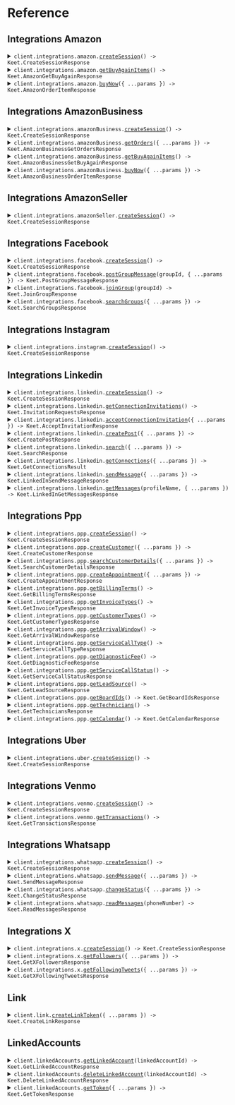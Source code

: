 # Reference

## Integrations Amazon

<details><summary><code>client.integrations.amazon.<a href="/src/api/resources/integrations/resources/amazon/client/Client.ts">createSession</a>() -> Keet.CreateSessionResponse</code></summary>
<dl>
<dd>

#### 📝 Description

<dl>
<dd>

<dl>
<dd>

Create a Amazon session that you can connect to via playwright. See [this link](/overview/integrations/custom-automations) for more info.

</dd>
</dl>
</dd>
</dl>

#### 🔌 Usage

<dl>
<dd>

<dl>
<dd>

```typescript
await client.integrations.amazon.createSession();
```

</dd>
</dl>
</dd>
</dl>

#### ⚙️ Parameters

<dl>
<dd>

<dl>
<dd>

**requestOptions:** `Amazon.RequestOptions`

</dd>
</dl>
</dd>
</dl>

</dd>
</dl>
</details>

<details><summary><code>client.integrations.amazon.<a href="/src/api/resources/integrations/resources/amazon/client/Client.ts">getBuyAgainItems</a>() -> Keet.AmazonGetBuyAgainResponse</code></summary>
<dl>
<dd>

#### 📝 Description

<dl>
<dd>

<dl>
<dd>

Get a list of products that you can buy again or have purchased before.

</dd>
</dl>
</dd>
</dl>

#### 🔌 Usage

<dl>
<dd>

<dl>
<dd>

```typescript
await client.integrations.amazon.getBuyAgainItems();
```

</dd>
</dl>
</dd>
</dl>

#### ⚙️ Parameters

<dl>
<dd>

<dl>
<dd>

**requestOptions:** `Amazon.RequestOptions`

</dd>
</dl>
</dd>
</dl>

</dd>
</dl>
</details>

<details><summary><code>client.integrations.amazon.<a href="/src/api/resources/integrations/resources/amazon/client/Client.ts">buyNow</a>({ ...params }) -> Keet.AmazonOrderItemResponse</code></summary>
<dl>
<dd>

#### 📝 Description

<dl>
<dd>

<dl>
<dd>

Order an item. **The end user must have a default address and payment method set**. Either ASIN or a valid amazon url to the item must be present. If both are present, the ASIN will be used.

</dd>
</dl>
</dd>
</dl>

#### 🔌 Usage

<dl>
<dd>

<dl>
<dd>

```typescript
await client.integrations.amazon.buyNow({
    asin: "string",
    itemUrl: "string",
});
```

</dd>
</dl>
</dd>
</dl>

#### ⚙️ Parameters

<dl>
<dd>

<dl>
<dd>

**request:** `Keet.integrations.OrderAmazonItem`

</dd>
</dl>

<dl>
<dd>

**requestOptions:** `Amazon.RequestOptions`

</dd>
</dl>
</dd>
</dl>

</dd>
</dl>
</details>

## Integrations AmazonBusiness

<details><summary><code>client.integrations.amazonBusiness.<a href="/src/api/resources/integrations/resources/amazonBusiness/client/Client.ts">createSession</a>() -> Keet.CreateSessionResponse</code></summary>
<dl>
<dd>

#### 📝 Description

<dl>
<dd>

<dl>
<dd>

Create a Amazon business session that you can connect to via playwright. See [this link](/overview/integrations/custom-automations) for more info.

</dd>
</dl>
</dd>
</dl>

#### 🔌 Usage

<dl>
<dd>

<dl>
<dd>

```typescript
await client.integrations.amazonBusiness.createSession();
```

</dd>
</dl>
</dd>
</dl>

#### ⚙️ Parameters

<dl>
<dd>

<dl>
<dd>

**requestOptions:** `AmazonBusiness.RequestOptions`

</dd>
</dl>
</dd>
</dl>

</dd>
</dl>
</details>

<details><summary><code>client.integrations.amazonBusiness.<a href="/src/api/resources/integrations/resources/amazonBusiness/client/Client.ts">getOrders</a>({ ...params }) -> Keet.AmazonBusinessGetOrdersResponse</code></summary>
<dl>
<dd>

#### 📝 Description

<dl>
<dd>

<dl>
<dd>

Get your Amazon Business orders. The default timespan is 30 days and default startIndex is 0.

</dd>
</dl>
</dd>
</dl>

#### 🔌 Usage

<dl>
<dd>

<dl>
<dd>

```typescript
await client.integrations.amazonBusiness.getOrders({
    timespan: Keet.OrdersTimespan.ThirtyDays,
    limit: 1,
    startIndex: 1,
});
```

</dd>
</dl>
</dd>
</dl>

#### ⚙️ Parameters

<dl>
<dd>

<dl>
<dd>

**request:** `Keet.integrations.GetOrdersRequest`

</dd>
</dl>

<dl>
<dd>

**requestOptions:** `AmazonBusiness.RequestOptions`

</dd>
</dl>
</dd>
</dl>

</dd>
</dl>
</details>

<details><summary><code>client.integrations.amazonBusiness.<a href="/src/api/resources/integrations/resources/amazonBusiness/client/Client.ts">getBuyAgainItems</a>() -> Keet.AmazonBusinessGetBuyAgainResponse</code></summary>
<dl>
<dd>

#### 📝 Description

<dl>
<dd>

<dl>
<dd>

Get a list of products that you can buy again or have purchased before.

</dd>
</dl>
</dd>
</dl>

#### 🔌 Usage

<dl>
<dd>

<dl>
<dd>

```typescript
await client.integrations.amazonBusiness.getBuyAgainItems();
```

</dd>
</dl>
</dd>
</dl>

#### ⚙️ Parameters

<dl>
<dd>

<dl>
<dd>

**requestOptions:** `AmazonBusiness.RequestOptions`

</dd>
</dl>
</dd>
</dl>

</dd>
</dl>
</details>

<details><summary><code>client.integrations.amazonBusiness.<a href="/src/api/resources/integrations/resources/amazonBusiness/client/Client.ts">buyNow</a>({ ...params }) -> Keet.AmazonBusinessOrderItemResponse</code></summary>
<dl>
<dd>

#### 📝 Description

<dl>
<dd>

<dl>
<dd>

Order an item. **The end user must have a default address and payment method set**. Either ASIN or a valid amazon url to the item must be present. If both are present, the ASIN will be used.

</dd>
</dl>
</dd>
</dl>

#### 🔌 Usage

<dl>
<dd>

<dl>
<dd>

```typescript
await client.integrations.amazonBusiness.buyNow({
    itemUrl: "string",
    asin: "string",
});
```

</dd>
</dl>
</dd>
</dl>

#### ⚙️ Parameters

<dl>
<dd>

<dl>
<dd>

**request:** `Keet.integrations.OrderItem`

</dd>
</dl>

<dl>
<dd>

**requestOptions:** `AmazonBusiness.RequestOptions`

</dd>
</dl>
</dd>
</dl>

</dd>
</dl>
</details>

## Integrations AmazonSeller

<details><summary><code>client.integrations.amazonSeller.<a href="/src/api/resources/integrations/resources/amazonSeller/client/Client.ts">createSession</a>() -> Keet.CreateSessionResponse</code></summary>
<dl>
<dd>

#### 📝 Description

<dl>
<dd>

<dl>
<dd>

Create a Amazon Seller session that you can connect to via playwright. See [this link](/overview/integrations/custom-automations) for more info.

</dd>
</dl>
</dd>
</dl>

#### 🔌 Usage

<dl>
<dd>

<dl>
<dd>

```typescript
await client.integrations.amazonSeller.createSession();
```

</dd>
</dl>
</dd>
</dl>

#### ⚙️ Parameters

<dl>
<dd>

<dl>
<dd>

**requestOptions:** `AmazonSeller.RequestOptions`

</dd>
</dl>
</dd>
</dl>

</dd>
</dl>
</details>

## Integrations Facebook

<details><summary><code>client.integrations.facebook.<a href="/src/api/resources/integrations/resources/facebook/client/Client.ts">createSession</a>() -> Keet.CreateSessionResponse</code></summary>
<dl>
<dd>

#### 📝 Description

<dl>
<dd>

<dl>
<dd>

Create a Facebook session that you can connect to via playwright. See [this link](/overview/integrations/custom-automations) for more info.

</dd>
</dl>
</dd>
</dl>

#### 🔌 Usage

<dl>
<dd>

<dl>
<dd>

```typescript
await client.integrations.facebook.createSession();
```

</dd>
</dl>
</dd>
</dl>

#### ⚙️ Parameters

<dl>
<dd>

<dl>
<dd>

**requestOptions:** `Facebook.RequestOptions`

</dd>
</dl>
</dd>
</dl>

</dd>
</dl>
</details>

<details><summary><code>client.integrations.facebook.<a href="/src/api/resources/integrations/resources/facebook/client/Client.ts">postGroupMessage</a>(groupId, { ...params }) -> Keet.PostGroupMessageResponse</code></summary>
<dl>
<dd>

#### 📝 Description

<dl>
<dd>

<dl>
<dd>

Post a message to a group

</dd>
</dl>
</dd>
</dl>

#### 🔌 Usage

<dl>
<dd>

<dl>
<dd>

```typescript
await client.integrations.facebook.postGroupMessage("string", {
    message: "string",
});
```

</dd>
</dl>
</dd>
</dl>

#### ⚙️ Parameters

<dl>
<dd>

<dl>
<dd>

**groupId:** `string`

</dd>
</dl>

<dl>
<dd>

**request:** `Keet.integrations.PostGroupMessage`

</dd>
</dl>

<dl>
<dd>

**requestOptions:** `Facebook.RequestOptions`

</dd>
</dl>
</dd>
</dl>

</dd>
</dl>
</details>

<details><summary><code>client.integrations.facebook.<a href="/src/api/resources/integrations/resources/facebook/client/Client.ts">joinGroup</a>(groupId) -> Keet.JoinGroupResponse</code></summary>
<dl>
<dd>

#### 📝 Description

<dl>
<dd>

<dl>
<dd>

Join a group

</dd>
</dl>
</dd>
</dl>

#### 🔌 Usage

<dl>
<dd>

<dl>
<dd>

```typescript
await client.integrations.facebook.joinGroup("string");
```

</dd>
</dl>
</dd>
</dl>

#### ⚙️ Parameters

<dl>
<dd>

<dl>
<dd>

**groupId:** `string`

</dd>
</dl>

<dl>
<dd>

**requestOptions:** `Facebook.RequestOptions`

</dd>
</dl>
</dd>
</dl>

</dd>
</dl>
</details>

<details><summary><code>client.integrations.facebook.<a href="/src/api/resources/integrations/resources/facebook/client/Client.ts">searchGroups</a>({ ...params }) -> Keet.SearchGroupsResponse</code></summary>
<dl>
<dd>

#### 📝 Description

<dl>
<dd>

<dl>
<dd>

Search for groups

</dd>
</dl>
</dd>
</dl>

#### 🔌 Usage

<dl>
<dd>

<dl>
<dd>

```typescript
await client.integrations.facebook.searchGroups({
    query: "string",
});
```

</dd>
</dl>
</dd>
</dl>

#### ⚙️ Parameters

<dl>
<dd>

<dl>
<dd>

**request:** `Keet.integrations.SearchGroups`

</dd>
</dl>

<dl>
<dd>

**requestOptions:** `Facebook.RequestOptions`

</dd>
</dl>
</dd>
</dl>

</dd>
</dl>
</details>

## Integrations Instagram

<details><summary><code>client.integrations.instagram.<a href="/src/api/resources/integrations/resources/instagram/client/Client.ts">createSession</a>() -> Keet.CreateSessionResponse</code></summary>
<dl>
<dd>

#### 📝 Description

<dl>
<dd>

<dl>
<dd>

Create a Instagram session that you can connect to via playwright. See [this link](/overview/integrations/custom-automations) for more info.

</dd>
</dl>
</dd>
</dl>

#### 🔌 Usage

<dl>
<dd>

<dl>
<dd>

```typescript
await client.integrations.instagram.createSession();
```

</dd>
</dl>
</dd>
</dl>

#### ⚙️ Parameters

<dl>
<dd>

<dl>
<dd>

**requestOptions:** `Instagram.RequestOptions`

</dd>
</dl>
</dd>
</dl>

</dd>
</dl>
</details>

## Integrations Linkedin

<details><summary><code>client.integrations.linkedin.<a href="/src/api/resources/integrations/resources/linkedin/client/Client.ts">createSession</a>() -> Keet.CreateSessionResponse</code></summary>
<dl>
<dd>

#### 📝 Description

<dl>
<dd>

<dl>
<dd>

Create a LinkedIn session that you can connect to via playwright. See [this link](/overview/integrations/custom-automations) for more info.

</dd>
</dl>
</dd>
</dl>

#### 🔌 Usage

<dl>
<dd>

<dl>
<dd>

```typescript
await client.integrations.linkedin.createSession();
```

</dd>
</dl>
</dd>
</dl>

#### ⚙️ Parameters

<dl>
<dd>

<dl>
<dd>

**requestOptions:** `Linkedin.RequestOptions`

</dd>
</dl>
</dd>
</dl>

</dd>
</dl>
</details>

<details><summary><code>client.integrations.linkedin.<a href="/src/api/resources/integrations/resources/linkedin/client/Client.ts">getConnectionInvitations</a>() -> Keet.InvitationRequestsResponse</code></summary>
<dl>
<dd>

#### 📝 Description

<dl>
<dd>

<dl>
<dd>

Get your the list of pending LinkedIn connection requests.

</dd>
</dl>
</dd>
</dl>

#### 🔌 Usage

<dl>
<dd>

<dl>
<dd>

```typescript
await client.integrations.linkedin.getConnectionInvitations();
```

</dd>
</dl>
</dd>
</dl>

#### ⚙️ Parameters

<dl>
<dd>

<dl>
<dd>

**requestOptions:** `Linkedin.RequestOptions`

</dd>
</dl>
</dd>
</dl>

</dd>
</dl>
</details>

<details><summary><code>client.integrations.linkedin.<a href="/src/api/resources/integrations/resources/linkedin/client/Client.ts">acceptConnectionInvitation</a>({ ...params }) -> Keet.AcceptInvitationResponse</code></summary>
<dl>
<dd>

#### 📝 Description

<dl>
<dd>

<dl>
<dd>

Accept a LinkedIn connection invitation

</dd>
</dl>
</dd>
</dl>

#### 🔌 Usage

<dl>
<dd>

<dl>
<dd>

```typescript
await client.integrations.linkedin.acceptConnectionInvitation({
    profileUrl: "string",
});
```

</dd>
</dl>
</dd>
</dl>

#### ⚙️ Parameters

<dl>
<dd>

<dl>
<dd>

**request:** `Keet.integrations.AcceptConnectionInvitation`

</dd>
</dl>

<dl>
<dd>

**requestOptions:** `Linkedin.RequestOptions`

</dd>
</dl>
</dd>
</dl>

</dd>
</dl>
</details>

<details><summary><code>client.integrations.linkedin.<a href="/src/api/resources/integrations/resources/linkedin/client/Client.ts">createPost</a>({ ...params }) -> Keet.CreatePostResponse</code></summary>
<dl>
<dd>

#### 📝 Description

<dl>
<dd>

<dl>
<dd>

Create a new LinkedIn post

</dd>
</dl>
</dd>
</dl>

#### 🔌 Usage

<dl>
<dd>

<dl>
<dd>

```typescript
await client.integrations.linkedin.createPost({
    content: "string",
});
```

</dd>
</dl>
</dd>
</dl>

#### ⚙️ Parameters

<dl>
<dd>

<dl>
<dd>

**request:** `Keet.integrations.CreatePost`

</dd>
</dl>

<dl>
<dd>

**requestOptions:** `Linkedin.RequestOptions`

</dd>
</dl>
</dd>
</dl>

</dd>
</dl>
</details>

<details><summary><code>client.integrations.linkedin.<a href="/src/api/resources/integrations/resources/linkedin/client/Client.ts">search</a>({ ...params }) -> Keet.SearchResponse</code></summary>
<dl>
<dd>

#### 📝 Description

<dl>
<dd>

<dl>
<dd>

Search for people on LinkedIn

</dd>
</dl>
</dd>
</dl>

#### 🔌 Usage

<dl>
<dd>

<dl>
<dd>

```typescript
await client.integrations.linkedin.search({
    firstName: "string",
    lastName: "string",
    limit: "string",
});
```

</dd>
</dl>
</dd>
</dl>

#### ⚙️ Parameters

<dl>
<dd>

<dl>
<dd>

**request:** `Keet.integrations.Search`

</dd>
</dl>

<dl>
<dd>

**requestOptions:** `Linkedin.RequestOptions`

</dd>
</dl>
</dd>
</dl>

</dd>
</dl>
</details>

<details><summary><code>client.integrations.linkedin.<a href="/src/api/resources/integrations/resources/linkedin/client/Client.ts">getConnections</a>({ ...params }) -> Keet.GetConnectionsResult</code></summary>
<dl>
<dd>

#### 📝 Description

<dl>
<dd>

<dl>
<dd>

Get your LinkedIn connections

</dd>
</dl>
</dd>
</dl>

#### 🔌 Usage

<dl>
<dd>

<dl>
<dd>

```typescript
await client.integrations.linkedin.getConnections({
    limit: "string",
    offset: "string",
});
```

</dd>
</dl>
</dd>
</dl>

#### ⚙️ Parameters

<dl>
<dd>

<dl>
<dd>

**request:** `Keet.integrations.GetConnections`

</dd>
</dl>

<dl>
<dd>

**requestOptions:** `Linkedin.RequestOptions`

</dd>
</dl>
</dd>
</dl>

</dd>
</dl>
</details>

<details><summary><code>client.integrations.linkedin.<a href="/src/api/resources/integrations/resources/linkedin/client/Client.ts">sendMessage</a>({ ...params }) -> Keet.LinkedInSendMessageResponse</code></summary>
<dl>
<dd>

#### 📝 Description

<dl>
<dd>

<dl>
<dd>

Send a LinkedIn message

</dd>
</dl>
</dd>
</dl>

#### 🔌 Usage

<dl>
<dd>

<dl>
<dd>

```typescript
await client.integrations.linkedin.sendMessage({
    to: "string",
    content: "string",
});
```

</dd>
</dl>
</dd>
</dl>

#### ⚙️ Parameters

<dl>
<dd>

<dl>
<dd>

**request:** `Keet.integrations.SendMessage`

</dd>
</dl>

<dl>
<dd>

**requestOptions:** `Linkedin.RequestOptions`

</dd>
</dl>
</dd>
</dl>

</dd>
</dl>
</details>

<details><summary><code>client.integrations.linkedin.<a href="/src/api/resources/integrations/resources/linkedin/client/Client.ts">getMessages</a>(profileName, { ...params }) -> Keet.LinkedInGetMessagesResponse</code></summary>
<dl>
<dd>

#### 📝 Description

<dl>
<dd>

<dl>
<dd>

Get your LinkedIn messages

</dd>
</dl>
</dd>
</dl>

#### 🔌 Usage

<dl>
<dd>

<dl>
<dd>

```typescript
await client.integrations.linkedin.getMessages("string", {
    limit: "string",
});
```

</dd>
</dl>
</dd>
</dl>

#### ⚙️ Parameters

<dl>
<dd>

<dl>
<dd>

**profileName:** `string` — The profile name of the person to get the messages from. For example for the account with the url "https://www.linkedin.com/in/zacharyashen/" the profile name would be "zacharyashen"

</dd>
</dl>

<dl>
<dd>

**request:** `Keet.integrations.GetMessages`

</dd>
</dl>

<dl>
<dd>

**requestOptions:** `Linkedin.RequestOptions`

</dd>
</dl>
</dd>
</dl>

</dd>
</dl>
</details>

## Integrations Ppp

<details><summary><code>client.integrations.ppp.<a href="/src/api/resources/integrations/resources/ppp/client/Client.ts">createSession</a>() -> Keet.CreateSessionResponse</code></summary>
<dl>
<dd>

#### 📝 Description

<dl>
<dd>

<dl>
<dd>

Create a perfect pricing session that you can connect to via playwright. See [this link](/overview/integrations/custom-automations) for more info.

</dd>
</dl>
</dd>
</dl>

#### 🔌 Usage

<dl>
<dd>

<dl>
<dd>

```typescript
await client.integrations.ppp.createSession();
```

</dd>
</dl>
</dd>
</dl>

#### ⚙️ Parameters

<dl>
<dd>

<dl>
<dd>

**requestOptions:** `Ppp.RequestOptions`

</dd>
</dl>
</dd>
</dl>

</dd>
</dl>
</details>

<details><summary><code>client.integrations.ppp.<a href="/src/api/resources/integrations/resources/ppp/client/Client.ts">createCustomer</a>({ ...params }) -> Keet.CreateCustomerResponse</code></summary>
<dl>
<dd>

#### 📝 Description

<dl>
<dd>

<dl>
<dd>

Create a perfect pricing customer

</dd>
</dl>
</dd>
</dl>

#### 🔌 Usage

<dl>
<dd>

<dl>
<dd>

```typescript
await client.integrations.ppp.createCustomer({
    firstName: "string",
    lastName: "string",
    companyName: "string",
    primaryPhoneType: Keet.PhoneType.Home,
    primaryPhone: "string",
    primaryPhoneLabel: "string",
    primaryEmailType: Keet.EmailType.Work,
    primaryEmail: "string",
    commPreferences: Keet.CommPreferences.None,
    billingTerm: "string",
    leadSource: "string",
    customerType: "string",
    comments: "string",
    invoiceType: "string",
    billingLocationName: "string",
    billingStreet1: "string",
    billingStreet2: "string",
    billingCity: "string",
    billingState: "string",
    billingZip: "string",
    billingComments: "string",
    primaryLocationName: "string",
    primaryStreet1: "string",
    primaryStreet2: "string",
    primaryCity: "string",
    primaryState: "string",
    primaryZip: "string",
    salesTax: "string",
    primaryComments: "string",
});
```

</dd>
</dl>
</dd>
</dl>

#### ⚙️ Parameters

<dl>
<dd>

<dl>
<dd>

**request:** `Keet.Customer`

</dd>
</dl>

<dl>
<dd>

**requestOptions:** `Ppp.RequestOptions`

</dd>
</dl>
</dd>
</dl>

</dd>
</dl>
</details>

<details><summary><code>client.integrations.ppp.<a href="/src/api/resources/integrations/resources/ppp/client/Client.ts">searchCustomerDetails</a>({ ...params }) -> Keet.SearchCustomerDetailsResponse</code></summary>
<dl>
<dd>

#### 📝 Description

<dl>
<dd>

<dl>
<dd>

Search for perfect pricing customer

</dd>
</dl>
</dd>
</dl>

#### 🔌 Usage

<dl>
<dd>

<dl>
<dd>

```typescript
await client.integrations.ppp.searchCustomerDetails({
    firstName: "string",
    lastName: "string",
});
```

</dd>
</dl>
</dd>
</dl>

#### ⚙️ Parameters

<dl>
<dd>

<dl>
<dd>

**request:** `Keet.integrations.SearchCustomer`

</dd>
</dl>

<dl>
<dd>

**requestOptions:** `Ppp.RequestOptions`

</dd>
</dl>
</dd>
</dl>

</dd>
</dl>
</details>

<details><summary><code>client.integrations.ppp.<a href="/src/api/resources/integrations/resources/ppp/client/Client.ts">createAppointment</a>({ ...params }) -> Keet.CreateAppointmentResponse</code></summary>
<dl>
<dd>

#### 📝 Description

<dl>
<dd>

<dl>
<dd>

Create a perfect pricing appointment

</dd>
</dl>
</dd>
</dl>

#### 🔌 Usage

<dl>
<dd>

<dl>
<dd>

```typescript
await client.integrations.ppp.createAppointment({
    firstName: "string",
    lastName: "string",
    serviceCallRequest: {
        locationContactInfoId: "string",
        appointmentType: Keet.AppointmentType.Scheduled,
        openServiceCallDate: "string",
        serviceCallTypeId: 1,
        hours: "string",
        minutes: "string",
        arrivalWindow: "string",
        diagnosticFee: 1.1,
        serviceCallStatus: "string",
        leadSourceId: 1,
        poNumber: "string",
        description: "string",
        notes: "string",
        datepicker1: "string",
        dispatchBoardId: 1,
        callTypeId: "string",
        startTime: "string",
        endTime: "string",
        date: "string",
        technicianId: 1,
        sendEmail: 1,
        doNotEmail: 1,
        arrivalWindowId: 1,
        id: "string",
        newCustomer: 1,
        customerFirstName: "string",
        customerLastName: "string",
        customerCompanyName: "string",
        customerFullName: "string",
        newServiceCallDefLeadSourId: 1,
        appointmentSaveFrom: "string",
        selectedMultiTechSameCall: [
            {
                techId: "string",
                startTime: "string",
                endTime: "string",
            },
        ],
        primaryOpenCallTech: "string",
        selectedMultiTechSameCallOrNot: Keet.MultiTechOrNot.AddNewTechnician,
        isMultipleTech: "string",
        isPrimaryTechId: 1,
        isPrimaryTech: "string",
        isSecondaryServiceCallData: 1,
    },
});
```

</dd>
</dl>
</dd>
</dl>

#### ⚙️ Parameters

<dl>
<dd>

<dl>
<dd>

**request:** `Keet.integrations.CreateAppointment`

</dd>
</dl>

<dl>
<dd>

**requestOptions:** `Ppp.RequestOptions`

</dd>
</dl>
</dd>
</dl>

</dd>
</dl>
</details>

<details><summary><code>client.integrations.ppp.<a href="/src/api/resources/integrations/resources/ppp/client/Client.ts">getBillingTerms</a>() -> Keet.GetBillingTermsResponse</code></summary>
<dl>
<dd>

#### 📝 Description

<dl>
<dd>

<dl>
<dd>

Get perfect pricing billing terms

</dd>
</dl>
</dd>
</dl>

#### 🔌 Usage

<dl>
<dd>

<dl>
<dd>

```typescript
await client.integrations.ppp.getBillingTerms();
```

</dd>
</dl>
</dd>
</dl>

#### ⚙️ Parameters

<dl>
<dd>

<dl>
<dd>

**requestOptions:** `Ppp.RequestOptions`

</dd>
</dl>
</dd>
</dl>

</dd>
</dl>
</details>

<details><summary><code>client.integrations.ppp.<a href="/src/api/resources/integrations/resources/ppp/client/Client.ts">getInvoiceTypes</a>() -> Keet.GetInvoiceTypesResponse</code></summary>
<dl>
<dd>

#### 📝 Description

<dl>
<dd>

<dl>
<dd>

Get perfect pricing invoice types

</dd>
</dl>
</dd>
</dl>

#### 🔌 Usage

<dl>
<dd>

<dl>
<dd>

```typescript
await client.integrations.ppp.getInvoiceTypes();
```

</dd>
</dl>
</dd>
</dl>

#### ⚙️ Parameters

<dl>
<dd>

<dl>
<dd>

**requestOptions:** `Ppp.RequestOptions`

</dd>
</dl>
</dd>
</dl>

</dd>
</dl>
</details>

<details><summary><code>client.integrations.ppp.<a href="/src/api/resources/integrations/resources/ppp/client/Client.ts">getCustomerTypes</a>() -> Keet.GetCustomerTypesResponse</code></summary>
<dl>
<dd>

#### 📝 Description

<dl>
<dd>

<dl>
<dd>

Get perfect pricing customer types

</dd>
</dl>
</dd>
</dl>

#### 🔌 Usage

<dl>
<dd>

<dl>
<dd>

```typescript
await client.integrations.ppp.getCustomerTypes();
```

</dd>
</dl>
</dd>
</dl>

#### ⚙️ Parameters

<dl>
<dd>

<dl>
<dd>

**requestOptions:** `Ppp.RequestOptions`

</dd>
</dl>
</dd>
</dl>

</dd>
</dl>
</details>

<details><summary><code>client.integrations.ppp.<a href="/src/api/resources/integrations/resources/ppp/client/Client.ts">getArrivalWindow</a>() -> Keet.GetArrivalWindowResponse</code></summary>
<dl>
<dd>

#### 📝 Description

<dl>
<dd>

<dl>
<dd>

Get perfect pricing arrival window

</dd>
</dl>
</dd>
</dl>

#### 🔌 Usage

<dl>
<dd>

<dl>
<dd>

```typescript
await client.integrations.ppp.getArrivalWindow();
```

</dd>
</dl>
</dd>
</dl>

#### ⚙️ Parameters

<dl>
<dd>

<dl>
<dd>

**requestOptions:** `Ppp.RequestOptions`

</dd>
</dl>
</dd>
</dl>

</dd>
</dl>
</details>

<details><summary><code>client.integrations.ppp.<a href="/src/api/resources/integrations/resources/ppp/client/Client.ts">getServiceCallType</a>() -> Keet.GetServiceCallTypeResponse</code></summary>
<dl>
<dd>

#### 📝 Description

<dl>
<dd>

<dl>
<dd>

Get perfect pricing service call type

</dd>
</dl>
</dd>
</dl>

#### 🔌 Usage

<dl>
<dd>

<dl>
<dd>

```typescript
await client.integrations.ppp.getServiceCallType();
```

</dd>
</dl>
</dd>
</dl>

#### ⚙️ Parameters

<dl>
<dd>

<dl>
<dd>

**requestOptions:** `Ppp.RequestOptions`

</dd>
</dl>
</dd>
</dl>

</dd>
</dl>
</details>

<details><summary><code>client.integrations.ppp.<a href="/src/api/resources/integrations/resources/ppp/client/Client.ts">getDiagnosticFee</a>() -> Keet.GetDiagnosticFeeResponse</code></summary>
<dl>
<dd>

#### 📝 Description

<dl>
<dd>

<dl>
<dd>

Get perfect pricing diagnostic fee

</dd>
</dl>
</dd>
</dl>

#### 🔌 Usage

<dl>
<dd>

<dl>
<dd>

```typescript
await client.integrations.ppp.getDiagnosticFee();
```

</dd>
</dl>
</dd>
</dl>

#### ⚙️ Parameters

<dl>
<dd>

<dl>
<dd>

**requestOptions:** `Ppp.RequestOptions`

</dd>
</dl>
</dd>
</dl>

</dd>
</dl>
</details>

<details><summary><code>client.integrations.ppp.<a href="/src/api/resources/integrations/resources/ppp/client/Client.ts">getServiceCallStatus</a>() -> Keet.GetServiceCallStatusResponse</code></summary>
<dl>
<dd>

#### 📝 Description

<dl>
<dd>

<dl>
<dd>

Get perfect pricing service call status

</dd>
</dl>
</dd>
</dl>

#### 🔌 Usage

<dl>
<dd>

<dl>
<dd>

```typescript
await client.integrations.ppp.getServiceCallStatus();
```

</dd>
</dl>
</dd>
</dl>

#### ⚙️ Parameters

<dl>
<dd>

<dl>
<dd>

**requestOptions:** `Ppp.RequestOptions`

</dd>
</dl>
</dd>
</dl>

</dd>
</dl>
</details>

<details><summary><code>client.integrations.ppp.<a href="/src/api/resources/integrations/resources/ppp/client/Client.ts">getLeadSource</a>() -> Keet.GetLeadSourceResponse</code></summary>
<dl>
<dd>

#### 📝 Description

<dl>
<dd>

<dl>
<dd>

Get perfect pricing lead source

</dd>
</dl>
</dd>
</dl>

#### 🔌 Usage

<dl>
<dd>

<dl>
<dd>

```typescript
await client.integrations.ppp.getLeadSource();
```

</dd>
</dl>
</dd>
</dl>

#### ⚙️ Parameters

<dl>
<dd>

<dl>
<dd>

**requestOptions:** `Ppp.RequestOptions`

</dd>
</dl>
</dd>
</dl>

</dd>
</dl>
</details>

<details><summary><code>client.integrations.ppp.<a href="/src/api/resources/integrations/resources/ppp/client/Client.ts">getBoardIds</a>() -> Keet.GetBoardIdsResponse</code></summary>
<dl>
<dd>

#### 📝 Description

<dl>
<dd>

<dl>
<dd>

Get perfect pricing board ids

</dd>
</dl>
</dd>
</dl>

#### 🔌 Usage

<dl>
<dd>

<dl>
<dd>

```typescript
await client.integrations.ppp.getBoardIds();
```

</dd>
</dl>
</dd>
</dl>

#### ⚙️ Parameters

<dl>
<dd>

<dl>
<dd>

**requestOptions:** `Ppp.RequestOptions`

</dd>
</dl>
</dd>
</dl>

</dd>
</dl>
</details>

<details><summary><code>client.integrations.ppp.<a href="/src/api/resources/integrations/resources/ppp/client/Client.ts">getTechnicians</a>() -> Keet.GetTechniciansResponse</code></summary>
<dl>
<dd>

#### 📝 Description

<dl>
<dd>

<dl>
<dd>

Get perfect pricing technicians

</dd>
</dl>
</dd>
</dl>

#### 🔌 Usage

<dl>
<dd>

<dl>
<dd>

```typescript
await client.integrations.ppp.getTechnicians();
```

</dd>
</dl>
</dd>
</dl>

#### ⚙️ Parameters

<dl>
<dd>

<dl>
<dd>

**requestOptions:** `Ppp.RequestOptions`

</dd>
</dl>
</dd>
</dl>

</dd>
</dl>
</details>

<details><summary><code>client.integrations.ppp.<a href="/src/api/resources/integrations/resources/ppp/client/Client.ts">getCalendar</a>() -> Keet.GetCalendarResponse</code></summary>
<dl>
<dd>

#### 📝 Description

<dl>
<dd>

<dl>
<dd>

Get perfect pricing calendar

</dd>
</dl>
</dd>
</dl>

#### 🔌 Usage

<dl>
<dd>

<dl>
<dd>

```typescript
await client.integrations.ppp.getCalendar();
```

</dd>
</dl>
</dd>
</dl>

#### ⚙️ Parameters

<dl>
<dd>

<dl>
<dd>

**requestOptions:** `Ppp.RequestOptions`

</dd>
</dl>
</dd>
</dl>

</dd>
</dl>
</details>

## Integrations Uber

<details><summary><code>client.integrations.uber.<a href="/src/api/resources/integrations/resources/uber/client/Client.ts">createSession</a>() -> Keet.CreateSessionResponse</code></summary>
<dl>
<dd>

#### 📝 Description

<dl>
<dd>

<dl>
<dd>

Create a Uber session that you can connect to via playwright. See [this link](/overview/integrations/custom-automations) for more info.

</dd>
</dl>
</dd>
</dl>

#### 🔌 Usage

<dl>
<dd>

<dl>
<dd>

```typescript
await client.integrations.uber.createSession();
```

</dd>
</dl>
</dd>
</dl>

#### ⚙️ Parameters

<dl>
<dd>

<dl>
<dd>

**requestOptions:** `Uber.RequestOptions`

</dd>
</dl>
</dd>
</dl>

</dd>
</dl>
</details>

## Integrations Venmo

<details><summary><code>client.integrations.venmo.<a href="/src/api/resources/integrations/resources/venmo/client/Client.ts">createSession</a>() -> Keet.CreateSessionResponse</code></summary>
<dl>
<dd>

#### 📝 Description

<dl>
<dd>

<dl>
<dd>

Create a Venmo session that you can connect to via playwright. See [this link](/overview/integrations/custom-automations) for more info.

</dd>
</dl>
</dd>
</dl>

#### 🔌 Usage

<dl>
<dd>

<dl>
<dd>

```typescript
await client.integrations.venmo.createSession();
```

</dd>
</dl>
</dd>
</dl>

#### ⚙️ Parameters

<dl>
<dd>

<dl>
<dd>

**requestOptions:** `Venmo.RequestOptions`

</dd>
</dl>
</dd>
</dl>

</dd>
</dl>
</details>

<details><summary><code>client.integrations.venmo.<a href="/src/api/resources/integrations/resources/venmo/client/Client.ts">getTransactions</a>() -> Keet.GetTransactionsResponse</code></summary>
<dl>
<dd>

#### 🔌 Usage

<dl>
<dd>

<dl>
<dd>

```typescript
await client.integrations.venmo.getTransactions();
```

</dd>
</dl>
</dd>
</dl>

#### ⚙️ Parameters

<dl>
<dd>

<dl>
<dd>

**requestOptions:** `Venmo.RequestOptions`

</dd>
</dl>
</dd>
</dl>

</dd>
</dl>
</details>

## Integrations Whatsapp

<details><summary><code>client.integrations.whatsapp.<a href="/src/api/resources/integrations/resources/whatsapp/client/Client.ts">createSession</a>() -> Keet.CreateSessionResponse</code></summary>
<dl>
<dd>

#### 📝 Description

<dl>
<dd>

<dl>
<dd>

Create a WhatsApp session that you can connect to via playwright. See [this link](/overview/integrations/custom-automations) for more info.

</dd>
</dl>
</dd>
</dl>

#### 🔌 Usage

<dl>
<dd>

<dl>
<dd>

```typescript
await client.integrations.whatsapp.createSession();
```

</dd>
</dl>
</dd>
</dl>

#### ⚙️ Parameters

<dl>
<dd>

<dl>
<dd>

**requestOptions:** `Whatsapp.RequestOptions`

</dd>
</dl>
</dd>
</dl>

</dd>
</dl>
</details>

<details><summary><code>client.integrations.whatsapp.<a href="/src/api/resources/integrations/resources/whatsapp/client/Client.ts">sendMessage</a>({ ...params }) -> Keet.SendMessageResponse</code></summary>
<dl>
<dd>

#### 📝 Description

<dl>
<dd>

<dl>
<dd>

Send a message to a WhatsApp number.

</dd>
</dl>
</dd>
</dl>

#### 🔌 Usage

<dl>
<dd>

<dl>
<dd>

```typescript
await client.integrations.whatsapp.sendMessage({
    to: "string",
    message: "string",
});
```

</dd>
</dl>
</dd>
</dl>

#### ⚙️ Parameters

<dl>
<dd>

<dl>
<dd>

**request:** `Keet.integrations.SendMessageRequest`

</dd>
</dl>

<dl>
<dd>

**requestOptions:** `Whatsapp.RequestOptions`

</dd>
</dl>
</dd>
</dl>

</dd>
</dl>
</details>

<details><summary><code>client.integrations.whatsapp.<a href="/src/api/resources/integrations/resources/whatsapp/client/Client.ts">changeStatus</a>({ ...params }) -> Keet.ChangeStatusResponse</code></summary>
<dl>
<dd>

#### 📝 Description

<dl>
<dd>

<dl>
<dd>

Change the status on WhatsApp. Text only supported

</dd>
</dl>
</dd>
</dl>

#### 🔌 Usage

<dl>
<dd>

<dl>
<dd>

```typescript
await client.integrations.whatsapp.changeStatus({
    statusMessage: "string",
});
```

</dd>
</dl>
</dd>
</dl>

#### ⚙️ Parameters

<dl>
<dd>

<dl>
<dd>

**request:** `Keet.integrations.ChangeStatusRequest`

</dd>
</dl>

<dl>
<dd>

**requestOptions:** `Whatsapp.RequestOptions`

</dd>
</dl>
</dd>
</dl>

</dd>
</dl>
</details>

<details><summary><code>client.integrations.whatsapp.<a href="/src/api/resources/integrations/resources/whatsapp/client/Client.ts">readMessages</a>(phoneNumber) -> Keet.ReadMessagesResponse</code></summary>
<dl>
<dd>

#### 📝 Description

<dl>
<dd>

<dl>
<dd>

Read messages from WhatsApp

</dd>
</dl>
</dd>
</dl>

#### 🔌 Usage

<dl>
<dd>

<dl>
<dd>

```typescript
await client.integrations.whatsapp.readMessages("string");
```

</dd>
</dl>
</dd>
</dl>

#### ⚙️ Parameters

<dl>
<dd>

<dl>
<dd>

**phoneNumber:** `string`

</dd>
</dl>

<dl>
<dd>

**requestOptions:** `Whatsapp.RequestOptions`

</dd>
</dl>
</dd>
</dl>

</dd>
</dl>
</details>

## Integrations X

<details><summary><code>client.integrations.x.<a href="/src/api/resources/integrations/resources/x/client/Client.ts">createSession</a>() -> Keet.CreateSessionResponse</code></summary>
<dl>
<dd>

#### 📝 Description

<dl>
<dd>

<dl>
<dd>

Create a X session that you can connect to via playwright. See [this link](/overview/integrations/custom-automations) for more info.

</dd>
</dl>
</dd>
</dl>

#### 🔌 Usage

<dl>
<dd>

<dl>
<dd>

```typescript
await client.integrations.x.createSession();
```

</dd>
</dl>
</dd>
</dl>

#### ⚙️ Parameters

<dl>
<dd>

<dl>
<dd>

**requestOptions:** `X.RequestOptions`

</dd>
</dl>
</dd>
</dl>

</dd>
</dl>
</details>

<details><summary><code>client.integrations.x.<a href="/src/api/resources/integrations/resources/x/client/Client.ts">getFollowers</a>({ ...params }) -> Keet.GetXFollowersResponse</code></summary>
<dl>
<dd>

#### 📝 Description

<dl>
<dd>

<dl>
<dd>

Get the list of followers associated with this account

</dd>
</dl>
</dd>
</dl>

#### 🔌 Usage

<dl>
<dd>

<dl>
<dd>

```typescript
await client.integrations.x.getFollowers({
    limit: 1,
});
```

</dd>
</dl>
</dd>
</dl>

#### ⚙️ Parameters

<dl>
<dd>

<dl>
<dd>

**request:** `Keet.integrations.GetXFollowers`

</dd>
</dl>

<dl>
<dd>

**requestOptions:** `X.RequestOptions`

</dd>
</dl>
</dd>
</dl>

</dd>
</dl>
</details>

<details><summary><code>client.integrations.x.<a href="/src/api/resources/integrations/resources/x/client/Client.ts">getFollowingTweets</a>({ ...params }) -> Keet.GetXFollowingTweetsResponse</code></summary>
<dl>
<dd>

#### 📝 Description

<dl>
<dd>

<dl>
<dd>

Get the latest tweets from the accounts you follow

</dd>
</dl>
</dd>
</dl>

#### 🔌 Usage

<dl>
<dd>

<dl>
<dd>

```typescript
await client.integrations.x.getFollowingTweets({
    limit: 1,
});
```

</dd>
</dl>
</dd>
</dl>

#### ⚙️ Parameters

<dl>
<dd>

<dl>
<dd>

**request:** `Keet.integrations.GetXFollowingPosts`

</dd>
</dl>

<dl>
<dd>

**requestOptions:** `X.RequestOptions`

</dd>
</dl>
</dd>
</dl>

</dd>
</dl>
</details>

## Link

<details><summary><code>client.link.<a href="/src/api/resources/link/client/Client.ts">createLinkToken</a>({ ...params }) -> Keet.CreateLinkResponse</code></summary>
<dl>
<dd>

#### 📝 Description

<dl>
<dd>

<dl>
<dd>

Create a link token that can be used to link accounts

</dd>
</dl>
</dd>
</dl>

#### 🔌 Usage

<dl>
<dd>

<dl>
<dd>

```typescript
await client.link.createLinkToken({
    linkConfig: {
        endUserId: "<userId>",
        integration: Keet.OfferedIntegrations.Instagram,
        companyLogoUri: "https://example.com/logo.png",
    },
});
```

</dd>
</dl>
</dd>
</dl>

#### ⚙️ Parameters

<dl>
<dd>

<dl>
<dd>

**request:** `Keet.CreateLinkRequest`

</dd>
</dl>

<dl>
<dd>

**requestOptions:** `Link.RequestOptions`

</dd>
</dl>
</dd>
</dl>

</dd>
</dl>
</details>

## LinkedAccounts

<details><summary><code>client.linkedAccounts.<a href="/src/api/resources/linkedAccounts/client/Client.ts">getLinkedAccount</a>(linkedAccountId) -> Keet.GetLinkedAccountResponse</code></summary>
<dl>
<dd>

#### 🔌 Usage

<dl>
<dd>

<dl>
<dd>

```typescript
await client.linkedAccounts.getLinkedAccount("string");
```

</dd>
</dl>
</dd>
</dl>

#### ⚙️ Parameters

<dl>
<dd>

<dl>
<dd>

**linkedAccountId:** `string`

</dd>
</dl>

<dl>
<dd>

**requestOptions:** `LinkedAccounts.RequestOptions`

</dd>
</dl>
</dd>
</dl>

</dd>
</dl>
</details>

<details><summary><code>client.linkedAccounts.<a href="/src/api/resources/linkedAccounts/client/Client.ts">deleteLinkedAccount</a>(linkedAccountId) -> Keet.DeleteLinkedAccountResponse</code></summary>
<dl>
<dd>

#### 🔌 Usage

<dl>
<dd>

<dl>
<dd>

```typescript
await client.linkedAccounts.deleteLinkedAccount("string");
```

</dd>
</dl>
</dd>
</dl>

#### ⚙️ Parameters

<dl>
<dd>

<dl>
<dd>

**linkedAccountId:** `string`

</dd>
</dl>

<dl>
<dd>

**requestOptions:** `LinkedAccounts.RequestOptions`

</dd>
</dl>
</dd>
</dl>

</dd>
</dl>
</details>

<details><summary><code>client.linkedAccounts.<a href="/src/api/resources/linkedAccounts/client/Client.ts">getToken</a>({ ...params }) -> Keet.GetTokenResponse</code></summary>
<dl>
<dd>

#### 🔌 Usage

<dl>
<dd>

<dl>
<dd>

```typescript
await client.linkedAccounts.getToken({
    publicToken: "...",
});
```

</dd>
</dl>
</dd>
</dl>

#### ⚙️ Parameters

<dl>
<dd>

<dl>
<dd>

**request:** `Keet.GetTokenRequest`

</dd>
</dl>

<dl>
<dd>

**requestOptions:** `LinkedAccounts.RequestOptions`

</dd>
</dl>
</dd>
</dl>

</dd>
</dl>
</details>
